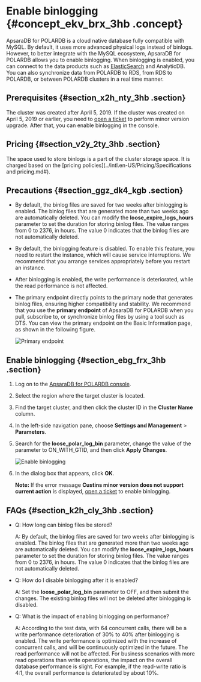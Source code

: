 # Enable binlogging {#concept_ekv_brx_3hb .concept}

ApsaraDB for POLARDB is a cloud native database fully compatible with MySQL. By default, it uses more advanced physical logs instead of binlogs. However, to better integrate with the MySQL ecosystem, ApsaraDB for POLARDB allows you to enable binlogging. When binlogging is enabled, you can connect to the data products such as [ElasticSearch](https://help.aliyun.com/document_detail/90777.html) and AnalyticDB. You can also synchronize data from POLARDB to RDS, from RDS to POLARDB, or between POLARDB clusters in a real time manner.

## Prerequisites {#section_x2h_nty_3hb .section}

The cluster was created after April 5, 2019. If the cluster was created on April 5, 2019 or earlier, you need to [open a ticket](https://selfservice.console.aliyun.com/ticket/createIndex) to perform minor version upgrade. After that, you can enable binlogging in the console.

## Pricing {#section_v2y_2ty_3hb .section}

The space used to store binlogs is a part of the cluster storage space. It is charged based on the [pricing policies](../intl.en-US/Pricing/Specifications and pricing.md#).

## Precautions {#section_ggz_dk4_kgb .section}

-   By default, the binlog files are saved for two weeks after binlogging is enabled. The binlog files that are generated more than two weeks ago are automatically deleted. You can modify the **loose\_expire\_logs\_hours** parameter to set the duration for storing binlog files. The value ranges from 0 to 2376, in hours. The value 0 indicates that the binlog files are not automatically deleted.
-   By default, the binlogging feature is disabled. To enable this feature, you need to restart the instance, which will cause service interruptions. We recommend that you arrange services appropriately before you restart an instance.
-   After binlogging is enabled, the write performance is deteriorated, while the read performance is not affected.
-   The primary endpoint directly points to the primary node that generates binlog files, ensuring higher compatibility and stability. We recommend that you use the **primary endpoint** of ApsaraDB for POLARDB when you pull, subscribe to, or synchronize binlog files by using a tool such as DTS. You can view the primary endpoint on the Basic Information page, as shown in the following figure.

    ![Primary endpoint](http://static-aliyun-doc.oss-cn-hangzhou.aliyuncs.com/assets/img/155021/156689864243468_en-US.png)


## Enable binlogging {#section_ebg_frx_3hb .section}

1.  Log on to the [ApsaraDB for POLARDB console](https://polardb.console.aliyun.com).
2.  Select the region where the target cluster is located.
3.  Find the target cluster, and then click the cluster ID in the **Cluster Name** column.
4.  In the left-side navigation pane, choose **Settings and Management** \> **Parameters**.
5.  Search for the **loose\_polar\_log\_bin** parameter, change the value of the parameter to ON\_WITH\_GTID, and then click **Apply Changes**.

    ![Enable binlogging](http://static-aliyun-doc.oss-cn-hangzhou.aliyuncs.com/assets/img/155030/156689864243470_en-US.png)

6.  In the dialog box that appears, click **OK**.

    **Note:** If the error message **Custins minor version does not support current action** is displayed, [open a ticket](https://selfservice.console.aliyun.com/ticket/createIndex) to enable binlogging.


## FAQs {#section_k2h_cly_3hb .section}

-   Q: How long can binlog files be stored?

    A: By default, the binlog files are saved for two weeks after binlogging is enabled. The binlog files that are generated more than two weeks ago are automatically deleted. You can modify the **loose\_expire\_logs\_hours** parameter to set the duration for storing binlog files. The value ranges from 0 to 2376, in hours. The value 0 indicates that the binlog files are not automatically deleted.

-   Q: How do I disable binlogging after it is enabled?

    A: Set the **loose\_polar\_log\_bin** parameter to OFF, and then submit the changes. The existing binlog files will not be deleted after binlogging is disabled.

-   Q: What is the impact of enabling binlogging on performance?

    A: According to the test data, with 64 concurrent calls, there will be a write performance deterioration of 30% to 40% after binlogging is enabled. The write performance is optimized with the increase of concurrent calls, and will be continuously optimized in the future. The read performance will not be affected. For business scenarios with more read operations than write operations, the impact on the overall database performance is slight. For example, if the read-write ratio is 4:1, the overall performance is deteriorated by about 10%.


